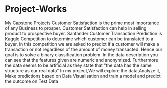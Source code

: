 # Project-Works
My Capstone Projects
Customer Satisfaction is the prime most Importance of any Business to prosper. Customer Satisfaction can help in selling product to prospective buyer. 
Santander Customer Transaction Prediction is Kaggle Competition to determine which customer can be translated to a buyer.
In this competition we are asked to predict if a customer will make a transaction or not regardless of the amount of money transacted. Hence our goal is to solve a binary classification problem. In the data description you can see that the features given are numeric and anonymized. Furthermore the data seems to be artificial as they state that "the data has the same structure as our real data"
In my project,We will explore the data,Analyze it, Make predictions based on Data Visualisation and train a model and predict the outcome on Test Data
